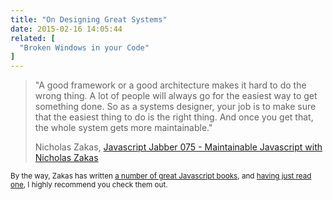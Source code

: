 ```yaml
---
title: "On Designing Great Systems"
date: 2015-02-16 14:05:44
related: [
  "Broken Windows in your Code"
]
---
```


> "A good framework or a good architecture makes it hard to do the wrong thing. A lot of people will always go for the easiest way to get something done. So as a systems designer, your job is to make sure that the easiest thing to do is the right thing. And once you get that, the whole system gets more maintainable."
>
> Nicholas Zakas, [Javascript Jabber 075 - Maintainable Javascript with Nicholas Zakas][1]

 [1]: http://devchat.tv/js-jabber/075-jsj-maintainable-javascript-with-nicholas-zakas

<small>By the way, Zakas has written <a href="http://www.amazon.com/Nicholas-C.-Zakas/e/B001IGUTOC" title="Books written by Nicholas Zakas">a number of great Javascript books</a>, and <a href="http://www.bryanbraun.com/books#node-444">having just read one</a>, I highly recommend you check them out.</small>

